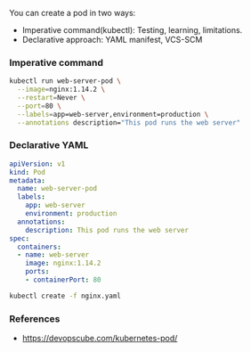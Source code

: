 You can create a pod in two ways:
- Imperative command(kubectl): Testing, learning, limitations.
- Declarative approach: YAML manifest, VCS-SCM

### Imperative command
```bash
kubectl run web-server-pod \
  --image=nginx:1.14.2 \
  --restart=Never \
  --port=80 \
  --labels=app=web-server,environment=production \
  --annotations description="This pod runs the web server"
```

### Declarative YAML
```yaml
apiVersion: v1
kind: Pod
metadata:
  name: web-server-pod
  labels:
    app: web-server
    environment: production
  annotations:
    description: This pod runs the web server
spec:
  containers:
  - name: web-server
    image: nginx:1.14.2
    ports:
    - containerPort: 80
```
```bash
kubectl create -f nginx.yaml
```

### References
- https://devopscube.com/kubernetes-pod/
